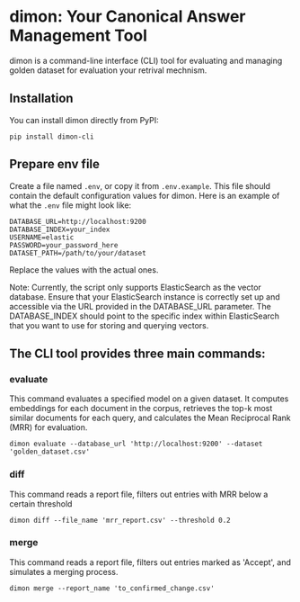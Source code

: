 # dimon: Your Canonical Answer Management Tool
dimon is a command-line interface (CLI) tool for evaluating and managing golden dataset for evaluation your retrival mechnism.

## Installation
You can install dimon directly from PyPI:

```
pip install dimon-cli
```

## Prepare env file

Create a file named `.env`, or copy it from `.env.example`.
This file should contain the default configuration values for dimon. Here is an example of what the `.env` file might look like:

```
DATABASE_URL=http://localhost:9200
DATABASE_INDEX=your_index
USERNAME=elastic
PASSWORD=your_password_here
DATASET_PATH=/path/to/your/dataset
```

Replace the values with the actual ones.

Note: Currently, the script only supports ElasticSearch as the vector database. Ensure that your ElasticSearch instance is correctly set up and accessible via the URL provided in the DATABASE_URL parameter. The DATABASE_INDEX should point to the specific index within ElasticSearch that you want to use for storing and querying vectors.


## The CLI tool provides three main commands:

### evaluate
This command evaluates a specified model on a given dataset. It computes embeddings for each document in the corpus, retrieves the top-k most similar documents for each query, and calculates the Mean Reciprocal Rank (MRR) for evaluation.

```
dimon evaluate --database_url 'http://localhost:9200' --dataset 'golden_dataset.csv'
```

### diff
This command reads a report file, filters out entries with MRR below a certain threshold

```
dimon diff --file_name 'mrr_report.csv' --threshold 0.2
```

### merge
This command reads a report file, filters out entries marked as 'Accept', and simulates a merging process.

```
dimon merge --report_name 'to_confirmed_change.csv'
```
